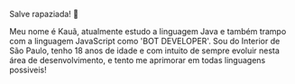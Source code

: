 
  Salve rapaziada! 👋 

  Meu nome é Kauã, atualmente estudo a linguagem Java e também trampo com a linguagem JavaScript como 'BOT DEVELOPER'.
  Sou do Interior de São Paulo, tenho 18 anos de idade e com intuito de sempre evoluir nesta área de desenvolvimento,
  e tento me aprimorar em todas linguagens possiveis!

<!---
chapadowxz/chapadowxz is a ✨ special ✨ repository because its `README.md` (this file) appears on your GitHub profile.
You can click the Preview link to take a look at your changes.
--->
